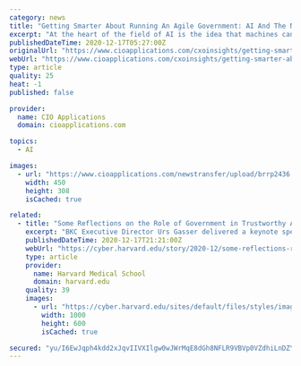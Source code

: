 ```yaml
---
category: news
title: "Getting Smarter About Running An Agile Government: AI And The Next Wave Of American Innovation"
excerpt: "At the heart of the field of AI is the idea that machines can be used to simulate human intelligence. Since its introduction by Alan Turing in the 1940s, AI has attracted the interest and funding of the federal government and the private sector."
publishedDateTime: 2020-12-17T05:27:00Z
originalUrl: "https://www.cioapplications.com/cxoinsights/getting-smarter-about-running-an-agile-government-ai-and-the-next-wave-of-american-innovation-nid-6946.html"
webUrl: "https://www.cioapplications.com/cxoinsights/getting-smarter-about-running-an-agile-government-ai-and-the-next-wave-of-american-innovation-nid-6946.html"
type: article
quality: 25
heat: -1
published: false

provider:
  name: CIO Applications
  domain: cioapplications.com

topics:
  - AI

images:
  - url: "https://www.cioapplications.com/newstransfer/upload/brrp2436.jpg"
    width: 450
    height: 308
    isCached: true

related:
  - title: "Some Reflections on the Role of Government in Trustworthy AI"
    excerpt: "BKC Executive Director Urs Gasser delivered a keynote speech at Lanzamiento de la Ética de la Inteligencia Artifical en Colombia (“Launch of Ethics of Artificial Intelligence in Colombia”) about the role governments can play in promoting trustworthy AI systems."
    publishedDateTime: 2020-12-17T21:21:00Z
    webUrl: "https://cyber.harvard.edu/story/2020-12/some-reflections-role-government-trustworthy-ai"
    type: article
    provider:
      name: Harvard Medical School
      domain: harvard.edu
    quality: 39
    images:
      - url: "https://cyber.harvard.edu/sites/default/files/styles/image_large/public/2020-12/ColombiaEvent.jpg?h=23b8e2ce&itok=VBTQIPae"
        width: 1000
        height: 600
        isCached: true

secured: "yu/I6EwJqph4kdd2xJqvIIVXIlgw0wJWrMqE8dGh8NFLR9VBVp0VZdhiLnDZYsotjzE1hht2ACf8xNlrcrcfhmvpIX+5eDVXOSjvO31ZnMwIGcSmnQKfTfXhbrCoJ6GqBOEfCrbt3nm2MjmoEndEbRkRUOFepmXoPg7ikvxXkXC+8WZNC2PZurJeBGR+xssqTYKrk9Q/f+WM7GpXU5j6/On9iuy6BR9Y3thXjgxYAkf7kc5h6psq+8NNPVyj4uVjOvtQ1MS1GWZShSK9s8KZZEF8B4Mu283P6L92nYFp7sb6Y2uaNqLEoiaFIpc0l5bDzJWreoMXL/wxTgMn0507acL+ubtqGy251yeXLbQytd0=;G0BQSsVGY3e/VjMX6WnXcQ=="
---
```


